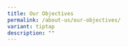 ```yaml
---
title: Our Objectives
permalink: /about-us/our-objectives/
variant: tiptap
description: ""
---
```

<p></p>
